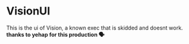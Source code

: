 # VisionUI
This is the ui of Vision, a known exec that is skidded and doesnt work. <br>
**thanks to yehap for this production 🗣️**
